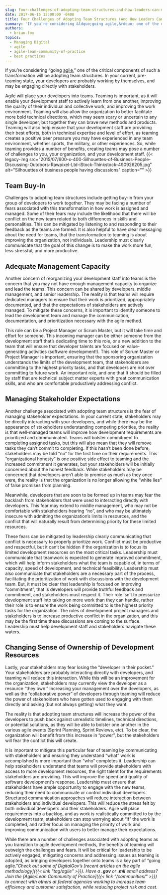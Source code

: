 ```yaml
---
slug: four-challenges-of-adopting-team-structures-and-how-leaders-can-mitigate-them
date: 2017-06-15 12:00:00 -0400
title: Four Challenges of Adopting Team Structures (And How Leaders Can Mitigate Them)
summary: 'If you’re considering &ldquo;going agile,&rdquo; one of the critical components of such a transformation will be adopting team structures. In your current, pre-teaming state, your developers are probably working by themselves, and may be engaging directly with stakeholders. Agile will place your developers into teams. Teaming is important, as it will enable your development staff'
authors:
  - brian-fox
topics:
  - Managing Digital
  - agile
  - agile-lean-community-of-practice
  - best practices
---
```


If you’re considering “going [agile](https://en.wikipedia.org/wiki/Agile_software_development),” one of the critical components of such a transformation will be adopting team structures. In your current, pre-teaming state, your developers are probably working by themselves, and may be engaging directly with stakeholders.

Agile will place your developers into teams. Teaming is important, as it will enable your development staff to actively learn from one another, improving the quality of their individual and collective work, and improving the work environment. Teaming will also allow the organization to better facilitate more bold technical directions, which may seem scary or uncertain to any single developer, but together they can brave new methods and products. Teaming will also help ensure that your development staff are providing their best efforts, both in technical expertise and level of effort, as teaming creates a positive peer pressure you may have experienced in any team environment, whether sports, the military, or other experiences. So, while teaming provides a number of benefits, creating teams may pose a number of challenges to you, your organization, and your development staff. {{< legacy-img src="2015/07/600-x-400-Silhouettes-of-Business-People-Discussing-Outdoors-Rawpixel-Ltd-iStock-Thinkstock-490926205.jpg" alt="Silhouettes of business people having discussions" caption="" >}} 

## Team Buy-In

Challenges to adopting team structures include getting buy-in from your group of developers to work together. They may be facing a number of fears associated with this transformation in how work is assigned and managed. Some of their fears may include the likelihood that there will be conflict on the new team related to both differences in skills and personalities. This can be mitigated by listening to and responding to their feedback as the teams are formed. It is also helpful to have clear messaging about the need for teams, that the transformation to teaming is about improving the organization, not individuals. Leadership must clearly communicate that the goal of this change is to make the work more fun, less stressful, and more productive.

## Adequate Management Capacity

Another concern of reorganizing your development staff into teams is the concern that you may not have enough management capacity to organize and lead the teams. This concern can be shared by developers, middle management, and senior leadership. The reality is that teams will require dedicated managers to ensure that their work is prioritized, appropriately documented, and that the expectations of stakeholders are actively managed. To mitigate these concerns, it is important to identify someone to lead the development team and manage the communication, documentation, and prioritization necessary with the agile method.

This role can be a Project Manager or Scrum Master, but it will take time and effort for someone. This incoming manager can be either someone from the development staff that’s dedicating time to this role, or a new addition to the team that will ensure that developer talents are focused on value-generating activities (software development!). This role of Scrum Master or Project Manager is important, ensuring that the sponsoring organization understands the limits of the development team, that stakeholders are committing to the highest priority tasks, and that developers are not over committing to future work. An important role, and one that It should be filled by staff that are technical subject matter experts with great communication skills, and who are comfortable productively addressing conflict.

## Managing Stakeholder Expectations

Another challenge associated with adopting team structures is the fear of managing stakeholder expectations. In your current state, stakeholders may be directly interacting with your developers, and while there may be the appearance of stakeholders understanding competing priorities, the reality is that well-managed teams will improve how development requirements are prioritized and communicated. Teams will bolster commitment to completing assigned tasks, but this will also mean that they will remove tasks they can’t commit to completing. If this hasn’t been done before, stakeholders may be told “no” for the first time on their requirements. This “organizational honesty” is one positive side effect to teaming and the increased commitment it generates, but your stakeholders will be initially concerned about the honest feedback. While stakeholders may be concerned that developers aren’t able to promise as much as they once were, the reality is that the organization is no longer allowing the “white lies” of false promises from planning.

Meanwhile, developers that are soon to be formed up in teams may fear the backlash from stakeholders that were used to interacting directly with developers. This fear may extend to middle management, who may not be comfortable with stakeholders hearing “no”, and who may be ultimately insecure with admitting the organization’s limits in resources, and the conflict that will naturally result from determining priority for these limited resources.

These fears can be mitigated by leadership clearly communicating that conflict is necessary to properly prioritize work. Conflict must be productive and respectful, but it can’t be hidden if the organization is to focus its limited development resources on the most critical tasks. Leadership must communicate that teamwork is expected to generate improved commitment, which will help inform stakeholders what the team is capable of, in terms of capacity, speed of development, and technical feasibility. Leadership must also communicate that stakeholders are a necessary part of the process, facilitating the prioritization of work with discussions with the development team. But, it must be clear that leadership is focused on improving “commitment”, that is developers will provide truthful feedback and commitment, and stakeholders must respect it. Their role isn’t to pressurize development staff into taking on more work than they can handle, rather their role is to ensure the work being committed to is the highest priority tasks for the organization. The roles of development project managers and stakeholders is to increase productive conflict in the organization, and this may be the first time these discussions are coming to the surface. Leadership must help development staff and stakeholders navigate these waters.

## Changing Sense of Ownership of Development Resources

Lastly, your stakeholders may fear losing the “developer in their pocket.” Your stakeholders are probably interacting directly with developers, and teaming will reduce this interaction. While this will be an improvement for the organization, stakeholders may currently view the developer as a resource “they own.” Increasing your management over the developers, as well as the “collaborative power” of developers through teaming will reduce the power of stakeholders who have gotten used to engaging with them directly and asking (but not always getting) what they want.

The reality is that adopting team structures will increase the power of the developers to push back against unrealistic timelines, technical directions, or potential solutions, as they will be able to bolster one another in the various agile events (Sprint Planning, Sprint Reviews, etc). To be clear, the organization will benefit from this increase in “power”, but the stakeholders will fear the conflict this will create.

It is important to mitigate this particular fear of teaming by communicating with stakeholders and ensuring they understand “what” work is accomplished is more important than “who” completes it. Leadership can help stakeholders understand that teams will provide stakeholders with access to more development resources, the right talent for the requirements stakeholders are providing. This will improve the speed and quality of software development’s response. Leadership must ensure that stakeholders have ample opportunity to engage with the new teams, reducing their need to communicate or control individual developers. Structured communication approaches will reduce interaction between stakeholders and individual developers. This will reduce the stress felt by both individual developers and their stakeholders. Agile will place requirements into a backlog, and as work is realistically committed to by the development team, stakeholders can stop worrying about “if” the work is completed, and rather focus on managing the priority of work and improving communication with users to better manage their expectations.

While there are a number of challenges associated with adopting teams as you transition to agile development methods, the benefits of teaming will outweigh the challenges and fears. It will be critical for leadership to be actively engaged, mitigating concerns and addressing issues as teaming is adopted, as bringing developers together onto teams is a key part of “going agile.”_Check out some of DigitalGov&#8217;s [recent articles on the agile methodology]({{< link "tag/agile" >}})._ _Have a **.gov** or **.mil** email address? Join the [Agile/Lean Community of Practice]({{< link "/communities/" >}}) to connect with others at federal agencies working to increase team efficiency and customer satisfaction, while reducing project risk and cost._